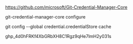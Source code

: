 https://github.com/microsoft/Git-Credential-Manager-Core

git-credential-manager-core configure

git config --global credential.credentialStore cache

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
